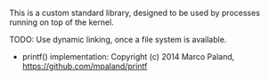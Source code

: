 This is a custom standard library, designed to be used by processes running on top of the kernel.

TODO: Use dynamic linking, once a file system is available.


- printf() implementation: Copyright (c) 2014 Marco Paland, https://github.com/mpaland/printf